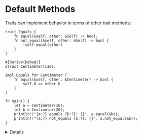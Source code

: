# Default Methods

Traits can implement behavior in terms of other trait methods:

```rust,editable
trait Equals {
    fn equal(&self, other: &Self) -> bool;
    fn not_equal(&self, other: &Self) -> bool {
        !self.equal(other)
    }
}

#[derive(Debug)]
struct Centimeter(i16);

impl Equals for Centimeter {
    fn equal(&self, other: &Centimeter) -> bool {
        self.0 == other.0
    }
}

fn main() {
    let a = Centimeter(10);
    let b = Centimeter(20);
    println!("{a:?} equals {b:?}: {}", a.equal(&b));
    println!("{a:?} not_equals {b:?}: {}", a.not_equal(&b));
}
```

<details>

* Traits may specify pre-implemented (default) methods and methods that users are required to
  implement themselves. Methods with default implementations can rely on required methods.

* Move method `not_equal` to a new trait `NotEqual`.
    ```rust,editable,compile_fail
    trait NotEqual {
        fn not_equal(&self, other: &Self) -> bool {
            !self.equal(other)
        }
    }
    ```

* Make `NotEqual` a super trait for `Equal`.
    ```rust,editable,compile_fail
    trait Equals: NotEqual {
        fn equal(&self, other: &Self) -> bool;
    }
    ```

* Provide a blanket implementation of `NotEqual` for `Equal`.
    ```rust,editable,compile_fail
    trait NotEqual {
        fn not_equal(&self, other: &Self) -> bool;
    }

    impl<T> NotEqual for T where T: Equals {
        fn not_equal(&self, other: &Self) -> bool {
            !self.equal(other)
        }
    }
    ```
  * With the blanket implementation, you no longer need `NotEqual` as a super trait for `Equal`.
    
</details>
